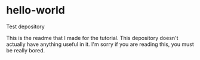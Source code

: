 # hello-world
Test depository

This is the readme that I made for the tutorial.  This depository doesn't actually have anything useful in it.  I'm sorry if you are reading this, you must be really bored.
